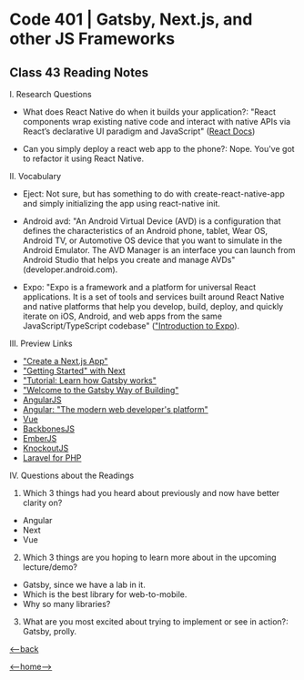 # Code 401 | Gatsby, Next.js, and other JS Frameworks

## Class 43 Reading Notes

I. Research Questions

- What does React Native do when it builds your application?: "React components wrap existing native code and interact with native APIs via React’s declarative UI paradigm and JavaScript" ([React Docs](https://reactnative.dev/))

- Can you simply deploy a react web app to the phone?: Nope. You've got to refactor it using React Native.

II. Vocabulary

- Eject: Not sure, but has something to do with create-react-native-app and simply initializing the app using react-native init.

- Android avd: "An Android Virtual Device (AVD) is a configuration that defines the characteristics of an Android phone, tablet, Wear OS, Android TV, or Automotive OS device that you want to simulate in the Android Emulator. The AVD Manager is an interface you can launch from Android Studio that helps you create and manage AVDs" (developer.android.com).

- Expo: "Expo is a framework and a platform for universal React applications. It is a set of tools and services built around React Native and native platforms that help you develop, build, deploy, and quickly iterate on iOS, Android, and web apps from the same JavaScript/TypeScript codebase" (["Introduction to Expo](https://docs.expo.io/)).

III. Preview Links

- ["Create a Next.js App"](https://nextjs.org/learn/basics/create-nextjs-app)
- ["Getting Started" with Next](https://nextjs.org/docs)
- ["Tutorial: Learn how Gatsby works"](https://www.gatsbyjs.com/docs/tutorial/)
- ["Welcome to the Gatsby Way of Building"](https://www.gatsbyjs.com/docs/)
- [AngularJS](https://angularjs.org/)
- [Angular: "The modern web developer's platform"](https://angular.io/)
- [Vue](https://vuejs.org/)
- [BackbonesJS](https://backbonejs.org/)
- [EmberJS](https://emberjs.com/)
- [KnockoutJS](https://knockoutjs.com/)
- [Laravel for PHP](https://laravel.com/)

IV. Questions about the Readings

1. Which 3 things had you heard about previously and now have better clarity on?

- Angular
- Next
- Vue

2. Which 3 things are you hoping to learn more about in the upcoming lecture/demo?

- Gatsby, since we have a lab in it.
- Which is the best library for web-to-mobile.
- Why so many libraries?

3. What are you most excited about trying to implement or see in action?: Gatsby, prolly.

[<--back](401week9.md)

[<--home-->](../../README.md)
